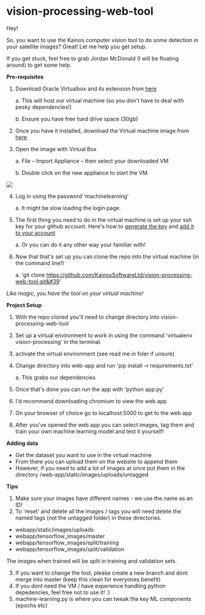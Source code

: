 # vision-processing-web-tool

Hey!

So, you want to use the Kainos computer vision tool to do some detection in your satellite images? Great! Let me help you get setup.

If you get stuck, feel free to grab Jordan McDonald (I will be floating around) to get some help.


**Pre-requisites**

1. Download Oracle Virtualbox and its extension from [here](https://www.virtualbox.org/wiki/Downloads) 

      a. This will host our virtual machine (so you don&#39;t have to deal with pesky dependencies!) 
  
      b. Ensure you have free hard drive space (30gb)
2. Once you have it installed, download the Virtual machine image from [here](https://kainossoftwareltd.sharepoint.com/:u:/r/sites/appliedinnovation/Shared%20Documents/projects/space-lecture/space-hack.ova?csf=1&amp;e=6fQOpy)
3. Open the image with Virtual Box 

      a. File – Import Appliance – then select your downloaded VM
      
      b. Double click on the new appliance to start the VM
  
![](https://i.imgur.com/VM8tRFP.png)

4. Log in using the password &#39;machinelearning&#39;

      a. It might be slow loading the login page.
      
5. The first thing you need to do in the virtual machine is set up your ssh key for your github account. Here&#39;s how to [generate the key](https://help.github.com/articles/generating-a-new-ssh-key-and-adding-it-to-the-ssh-agent/) and [add it to your account](https://help.github.com/articles/adding-a-new-ssh-key-to-your-github-account/)
      
      a. Or you can do it any other way your familiar with!
      
6. Now that that&#39;s set up you can clone the repo into the virtual machine (in the command line!)

      a. &#39;git clone https://github.com/KainosSoftwareLtd/vision-processing-web-tool.git&#39'

_Like magic, you have the tool on your virtual machine!_


**Project Setup**

1. With the repo cloned you&#39;ll need to change directory into vision-processing-web-tool
2. Set up a virtual environment to work in using the command &#39;virtualenv vision-processing&#39; in the terminal.
3. activate the virtual environment (see read me in foler if unsure)
4. Change directory into web-app and run &#39;pip install –r requirements.txt&#39;
  
      a. This grabs our dependencies
  
5. Once that&#39;s done you can run the app with &#39;python app.py&#39;
6. I&#39;d recommend downloading chromium to view the web app
7. On your browser of choice go to localhost:5000 to get to the web app
8. After you&#39;ve opened the web app you can select images, tag them and train your own machine learning model and test it yourself!

**Adding data**

- Get the dataset you want to use in the virtual machine
- From there you can upload them on the website to append them
- However, if you need to add a lot of images at once put them in the directory /web-app/static/images/uploads/untagged

**Tips**
1. Make sure your images have different names - we use the name as an ID!
2. To 'reset' and delete all the images / tags you will need delete the named tags (not the untagged folder) in these directories.

- webapp/static/images/uploads
- webapp/tensorflow_images/master
- webapp/tensorflow_images/split/training
- webapp/tensorflow_images/split/validation

The images when trained will be split in training and validation sets.

3. If you want to change the tool, please create a new branch and dont merge into master (keep this clean for everyones benefit)
4. If you dont need the VM / have experience handling python depedencies, feel free not to use it! :)
5. machine-learning.py is where you can tweak the key ML components (epochs etc)
